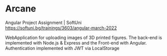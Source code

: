 # Arcane
Angular Project Assignment | SoftUni
https://softuni.bg/trainings/3603/angular-march-2022

WebApplication for uploading images of 3D printed figures.
The back-end is implemented with Node.js & Express and the Front-end with Angular.
Authentication implemented with JWT via LocalStorage
